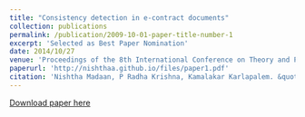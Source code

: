 ```yaml
---
title: "Consistency detection in e-contract documents"
collection: publications
permalink: /publication/2009-10-01-paper-title-number-1
excerpt: 'Selected as Best Paper Nomination'
date: 2014/10/27
venue: 'Proceedings of the 8th International Conference on Theory and Practice of Electronic Governance'
paperurl: 'http://nishthaa.github.io/files/paper1.pdf'
citation: 'Nishtha Madaan, P Radha Krishna, Kamalakar Karlapalem. &quot;Consistency detection in e-contract documents.&quot; <i>Proceedings of the 8th International Conference on Theory and Practice of Electronic Governance</i>. 1(1).'
---
```



[Download paper here](https://dl.acm.org/citation.cfm?id=2691249)

